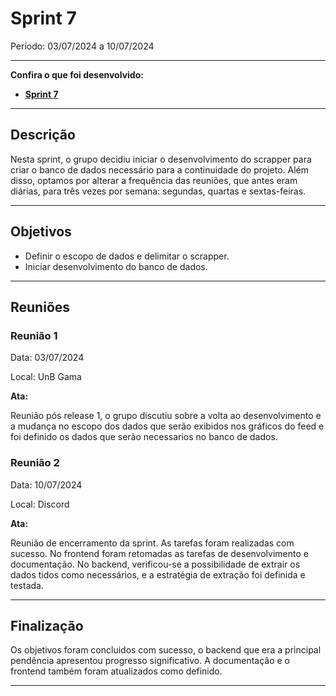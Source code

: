 # Sprint 7

Período: 03/07/2024 a 10/07/2024

---

**Confira o que foi desenvolvido:**

- **[Sprint 7](https://github.com/unb-mds/2024-1-EducaMinas-frontend/milestone/8?closed=1)**

---

## Descrição

Nesta sprint, o grupo decidiu iniciar o desenvolvimento do scrapper para criar o banco de dados necessário para a continuidade do projeto. Além disso, optamos por alterar a frequência das reuniões, que antes eram diárias, para três vezes por semana: segundas, quartas e sextas-feiras.

---

## Objetivos

- Definir o escopo de dados e delimitar o scrapper.
- Iniciar desenvolvimento do banco de dados.

---

## Reuniões

### Reunião 1

Data: 03/07/2024

Local: UnB Gama

**Ata:**

Reunião pós release 1, o grupo discutiu sobre a volta ao desenvolvimento e a mudança no escopo dos dados que serão exibidos nos gráficos do feed e foi definido os dados que serão necessarios no banco de dados.

### Reunião 2

Data: 10/07/2024

Local: Discord

**Ata:**

Reunião de encerramento da sprint. As tarefas foram realizadas com sucesso. No frontend foram retomadas as tarefas de desenvolvimento e documentação. No backend, verificou-se a possibilidade de extrair os dados tidos como necessários, e a estratégia de extração foi definida e testada.

---

## Finalização

Os objetivos foram concluidos com sucesso, o backend que era a principal pendência apresentou progresso significativo. A documentação e o frontend também foram atualizados como definido.

---